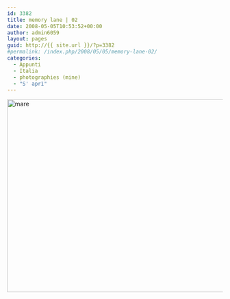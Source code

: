 ```yaml
---
id: 3382
title: memory lane | 02
date: 2008-05-05T10:53:52+00:00
author: admin6059
layout: pages
guid: http://{{ site.url }}/?p=3382
#permalink: /index.php/2008/05/05/memory-lane-02/
categories:
  - Appunti
  - Italia
  - photographies (mine)
  - "S' aprì"
---
```

<img class="aligncenter size-full wp-image-3383" src="{{ site.url }}/images/uploads/2016/09/mare.jpeg" alt="mare" width="606" height="450" srcset="{{ site.url }}/images/uploads/2016/09/mare.jpeg 606w, {{ site.url }}/images/uploads/2016/09/mare-300x223.jpeg 300w" sizes="(max-width: 606px) 100vw, 606px" />
